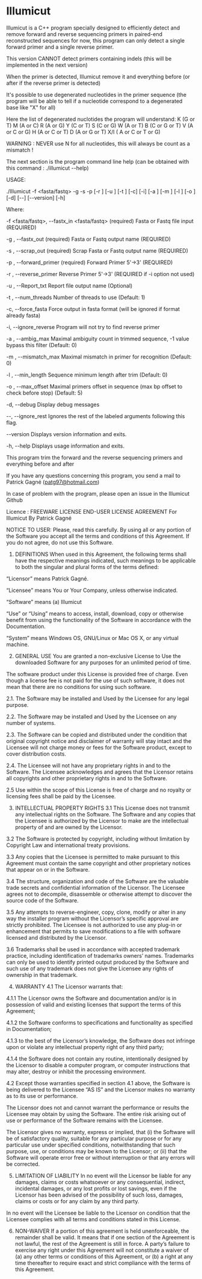 # Illumicut

Illumicut is a C++ program specially designed to efficiently detect and remove forward and reverse sequencing primers in paired-end reconstructed sequences
for now, this program can only detect a single forward primer and a single reverse primer.

This version CANNOT detect primers containing indels (this will be implemented in the next version)

When the primer is detected, Illumicut remove it and everything before (or after if the reverse primer is detected)

It's possible to use degenerated nucleotides in the primer sequence (the program will be able to tell if a nucleotide correspond to a degenerated base like "X" for all)

Here the list of degenerated nuclotides the program will understand:
K (G or T)
M (A or C)
R (A or G)
Y (C or T)
S (C or G)
W (A or T)
B (C or G or T)
V (A or C or G)
H (A or C or T)
D (A or G or T)
X/I ( A or C or T or G)

WARNING : NEVER use N for all nucleotides, this will always be count as a mismatch !

The next section is the program command line help (can be obtained with this command : ./illumicut --help)

USAGE: 

   ./Illumicut  -f <fasta/fastq> -g <path> -s <path> -p <string> [-r
                <string>] [-u <path>] [-t <int>] [-c] [-i] [-a <int>] [-m
                <int>] [-l <int>] [-o <int>] [-d] [--] [--version] [-h]


Where: 

   -f <fasta/fastq>,  --fastx_in <fasta/fastq>
     (required)  Fasta or Fastq file input (REQUIRED)

   -g <path>,  --fastx_out <path>
     (required)  Fasta or Fastq output name (REQUIRED)

   -s <path>,  --scrap_out <path>
     (required)  Scrap Fasta or Fastq output name (REQUIRED)

   -p <string>,  --forward_primer <string>
     (required)  Forward Primer 5'->3' (REQUIRED)

   -r <string>,  --reverse_primer <string>
     Reverse Primer 5'->3' (REQUIRED if -i option not used)

   -u <path>,  --Report_txt <path>
     Report file output name (Optional)

   -t <int>,  --num_threads <int>
     Number of threads to use (Default: 1)

   -c,  --force_fasta
     Force output in fasta format (will be ignored if format already fasta)

   -i,  --ignore_reverse
     Program will not try to find reverse primer

   -a <int>,  --ambig_max <int>
     Maximal ambiguity count in trimmed sequence, -1 value bypass this
     filter (Default: 0)

   -m <int>,  --mismatch_max <int>
     Maximal mismatch in primer for recognition (Default: 0)

   -l <int>,  --min_length <int>
     Sequence minimum length after trim (Default: 0)

   -o <int>,  --max_offset <int>
     Maximal primers offset in sequence (max bp offset to check before
     stop) (Default: 5)

   -d,  --debug
     Display debug messages

   --,  --ignore_rest
     Ignores the rest of the labeled arguments following this flag.

   --version
     Displays version information and exits.

   -h,  --help
     Displays usage information and exits.


   This program trim the forward and the reverse sequencing primers and
   everything before and after


If you have any questions concerning this program, you send a mail to Patrick Gagné (patg97@hotmail.com)

In case of problem with the program, please open an issue in the Illumicut Github


Licence :
FREEWARE LICENSE
END-USER LICENSE AGREEMENT
For Illumicut
By Patrick Gagné

NOTICE TO USER:
Please, read this carefully. By using all or any portion of the Software you accept all the terms and conditions of this Agreement. If you do not agree, do not use this Software.

1. DEFINITIONS
When used in this Agreement, the following terms shall have the respective meanings indicated, such meanings to be applicable to both the singular and plural forms of the terms defined:

“Licensor” means Patrick Gagné.

“Licensee” means You or Your Company, unless otherwise indicated.

“Software” means (a) Illumicut

“Use” or “Using” means to access, install, download, copy or otherwise benefit from using the functionality of the Software in accordance with the Documentation.

“System” means Windows OS, GNU/Linux or Mac OS X, or any virtual machine.

2. GENERAL USE 
You are granted a non-exclusive License to Use the downloaded Software for any purposes for an unlimited period of time.

The software product under this License is provided free of charge. Even though a license fee is not paid for the use of such software, it does not mean that there are no conditions for using such software.

2.1. The Software may be installed and Used by the Licensee for any legal purpose.

2.2. The Software may be installed and Used by the Licensee on any number of systems.

2.3. The Software can be copied and distributed under the condition that original copyright notice and disclaimer of warranty will stay intact and the Licensee will not charge money or fees for the Software product, except to cover distribution costs.

2.4. The Licensee will not have any proprietary rights in and to the Software. The Licensee acknowledges and agrees that the Licensor retains all copyrights and other proprietary rights in and to the Software.

2.5 Use within the scope of this License is free of charge and no royalty or licensing fees shall be paid by the Licensee.

3. INTELLECTUAL PROPERTY RIGHTS
3.1 This License does not transmit any intellectual rights on the Software. The Software and any copies that the Licensee is authorized by the Licensor to make are the intellectual property of and are owned by the Licensor.

3.2 The Software is protected by copyright, including without limitation by Copyright Law and international treaty provisions.

3.3 Any copies that the Licensee is permitted to make pursuant to this Agreement must contain the same copyright and other proprietary notices that appear on or in the Software.

3.4 The structure, organization and code of the Software are the valuable trade secrets and confidential information of the Licensor. The Licensee agrees not to decompile, disassemble or otherwise attempt to discover the source code of the Software.

3.5 Any attempts to reverse-engineer, copy, clone, modify or alter in any way the installer program without the Licensor’s specific approval are strictly prohibited. The Licensee is not authorized to use any plug-in or enhancement that permits to save modifications to a file with software licensed and distributed by the Licensor.

3.6 Trademarks shall be used in accordance with accepted trademark practice, including identification of trademarks owners’ names. Trademarks can only be used to identify printed output produced by the Software and such use of any trademark does not give the Licensee any rights of ownership in that trademark.

4. WARRANTY
4.1 The Licensor warrants that:

4.1.1 The Licensor owns the Software and documentation and/or is in possession of valid and existing licenses that support the terms of this Agreement;

4.1.2 the Software conforms to specifications and functionality as specified in Documentation;

4.1.3 to the best of the Licensor’s knowledge, the Software does not infringe upon or violate any intellectual property right of any third party;

4.1.4 the Software does not contain any routine, intentionally designed by the Licensor to disable a computer program, or computer instructions that may alter, destroy or inhibit the processing environment.

4.2 Except those warranties specified in section 4.1 above, the Software is being delivered to the Licensee “AS IS” and the Licensor makes no warranty as to its use or performance.

The Licensor does not and cannot warrant the performance or results the Licensee may obtain by using the Software. The entire risk arising out of use or performance of the Software remains with the Licensee.

The Licensor gives no warranty, express or implied, that (i) the Software will be of satisfactory quality, suitable for any particular purpose or for any particular use under specified conditions, notwithstanding that such purpose, use, or conditions may be known to the Licensor; or (ii) that the Software will operate error free or without interruption or that any errors will be corrected.

5. LIMITATION OF LIABILITY
In no event will the Licensor be liable for any damages, claims or costs whatsoever or any consequential, indirect, incidental damages, or any lost profits or lost savings, even if the Licensor has been advised of the possibility of such loss, damages, claims or costs or for any claim by any third party.

In no event will the Licensee be liable to the Licensor on condition that the Licensee complies with all terms and conditions stated in this License.

6. NON-WAIVER
If a portion of this agreement is held unenforceable, the remainder shall be valid. It means that if one section of the Agreement is not lawful, the rest of the Agreement is still in force. A party’s failure to exercise any right under this Agreement will not constitute a waiver of (a) any other terms or conditions of this Agreement, or (b) a right at any time thereafter to require exact and strict compliance with the terms of this Agreement.
